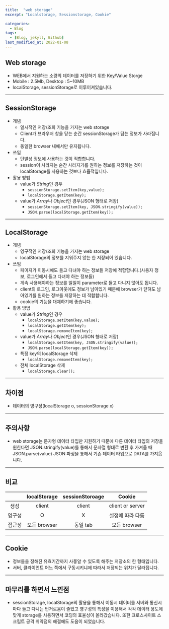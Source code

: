 ```yaml
---
title:  "web storage"
excerpt: "Localstorage, Sessionstorage, Cookie"

categories:
  - Blog
tags:
  - [Blog, jekyll, Github]
last_modified_at: 2022-01-08
---
```


## Web storage
- WEB에서 지원하는 소량의 데이터를 저장하기 위한 Key/Value Storge
- Mobile : 2.5Mb, Desktop : 5~10MB
- localStorage, sessionStorage로 이루어져있습니다.

---
## SessionStorage
- 개념
    - 일시적인 저장/조회 기능을 가지는 web storage
    - Client가 브라우저 창을 닫는 순간 sessionStorage가 담는 정보가 사라집니다.
    - 동일한 browser 내에서만 유지됩니다.
- 쓰임
    - 단발성 정보에 사용하는 것이 적합합니다.
    - session이 사라지는 순간 사라지기를 원하는 정보를 저장하는 것이 localStorage를 사용하는 것보다 효율적입니다. 
- 활용 방법
    - value가 *String*인 경우
        - `sessionStorage.setItem(key,value);`
        - `localStorage.getItem(key);`
    - value가 *Array*나 *Object*인 경우(JSON 형태로 저장)
        - `sessionStorage.setItem(key, JSON.stringify(value));`
        - `JSON.parse(localStorage.getItem(key));`

---
## LocalStorage
- 개념
    - 영구적인 저장/조회 기능을 가지는 web storage
    - localStorage의 정보를 지워주지 않는 한 저장되어 있습니다.
- 쓰임
    - 페이지가 이동시에도 들고 다녀야 하는 정보들 저장에 적합합니다.(사용자 정보, 로그인해서 들고 다녀야 하는 정보들)
    - 계속 사용해야하는 정보를 일일이 parameter로 들고 다니지 않아도 됩니다.
    - client의 로그인, 로그아웃에도 정보가 남아있기 때문에 browser가 닫혀도 남아있기를 원하는 정보를 저장하는 데 적합합니다.
    - cookie의 기능을 대체하기에 좋습니다.
- 활용 방법
    - value가 *String*인 경우
        - `localStorage.setItem(key,value);`
        - `localStorage.getItem(key);`
        - `localStorage.removeItem(key);`
    - value가 *Array*나 *Object*인 경우(JSON 형태로 저장)
        - `localStorage.setItem(key, JSON.stringify(value));`
        - `JSON.parse(localStorage.getItem(key));`
    - 특정 key의 localStorage 삭제
        - `localStorage.removeItem(key);`
    - 전체 localStorage 삭제
        - `localStorage.clear();`

---
## 차이점
- 데이터의 영구성(localStorage o, sessionStorage x)

---
## 주의사항
-  web storage는 문자형 데이터 타입만 지원하기 때문에 다른 데이터 타입의 저장을 원한다면 JSON.stringify(value)를 통해서 문자열 형태로 변환 후 가져올 때 JSON.parse(value) JSON 파싱을 통해서 기존 데이터 타입으로 DATA를 가져옵니다.

---
## 비교

||localStorage|sessionStoroage|Cookie|
|:--:|:--:|:--:|:--:|
|생성|client|client|client or server|
|영구성|O|X|설정에 따라 다름|
|접근성|모든 browser|동일 tab|모든 browser|

---
## Cookie
- 정보들을 정해진 유효기간까지 사욯알 수 있도록 해주는 저장소의 한 형태입니다.
- 서버, 클라이언트 어느 쪽에서 구동시키냐에 따라서 저장되는 위치가 달라집니다.

---
## 마무리를 하면서 느낀점
- sessionStorage, localStorage의 활용을 통해서 이동시 데이터를 서버와 통신시 마다 들고 다니는 번거로움이 줄었고 영구성의 특성을 이용해서 각각 데이터 용도에 맞게 storage를 사용하면서 코딩의 효율성이 올라갔습니다. 또한 크로스사이트 스크립트 공격 취약점의 해결에도 도움이 되었습니다.
